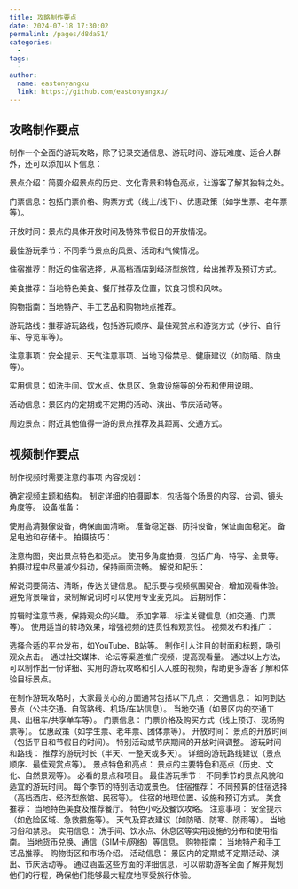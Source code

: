 ```yaml
---
title: 攻略制作要点
date: 2024-07-18 17:30:02
permalink: /pages/d8da51/
categories:
  - 
tags:
  - 
author: 
  name: eastonyangxu
  link: https://github.com/eastonyangxu/
---
```


## 攻略制作要点

制作一个全面的游玩攻略，除了记录交通信息、游玩时间、游玩难度、适合人群外，还可以添加以下信息：

景点介绍：简要介绍景点的历史、文化背景和特色亮点，让游客了解其独特之处。

门票信息：包括门票价格、购票方式（线上/线下）、优惠政策（如学生票、老年票等）。

开放时间：景点的具体开放时间及特殊节假日的开放情况。

最佳游玩季节：不同季节景点的风景、活动和气候情况。

住宿推荐：附近的住宿选择，从高档酒店到经济型旅馆，给出推荐及预订方式。

美食推荐：当地特色美食、餐厅推荐及位置，饮食习惯和风味。

购物指南：当地特产、手工艺品和购物地点推荐。

游玩路线：推荐游玩路线，包括游玩顺序、最佳观赏点和游览方式（步行、自行车、导览车等）。

注意事项：安全提示、天气注意事项、当地习俗禁忌、健康建议（如防晒、防虫等）。

实用信息：如洗手间、饮水点、休息区、急救设施等的分布和使用说明。

活动信息：景区内的定期或不定期的活动、演出、节庆活动等。

周边景点：附近其他值得一游的景点推荐及其距离、交通方式。

## 视频制作要点
制作视频时需要注意的事项
内容规划：

确定视频主题和结构。
制定详细的拍摄脚本，包括每个场景的内容、台词、镜头角度等。
设备准备：

使用高清摄像设备，确保画面清晰。
准备稳定器、防抖设备，保证画面稳定。
备足电池和存储卡。
拍摄技巧：

注意构图，突出景点特色和亮点。
使用多角度拍摄，包括广角、特写、全景等。
拍摄过程中尽量减少抖动，保持画面流畅。
解说和配乐：

解说词要简洁、清晰，传达关键信息。
配乐要与视频氛围契合，增加观看体验。
避免背景噪音，录制解说词时可以使用专业麦克风。
后期制作：

剪辑时注意节奏，保持观众的兴趣。
添加字幕、标注关键信息（如交通、门票等）。
使用适当的转场效果，增强视频的连贯性和观赏性。
视频发布和推广：

选择合适的平台发布，如YouTube、B站等。
制作引人注目的封面和标题，吸引观众点击。
通过社交媒体、论坛等渠道推广视频，提高观看量。
通过以上方法，可以制作出一份详细、实用的游玩攻略和引人入胜的视频，帮助更多游客了解和体验目标景点。




在制作游玩攻略时，大家最关心的方面通常包括以下几点：
交通信息：
如何到达景点（公共交通、自驾路线、机场/车站信息）。
当地交通（如景区内的交通工具、出租车/共享单车等）。
门票信息：
门票价格及购买方式（线上预订、现场购票等）。
优惠政策（如学生票、老年票、团体票等）。
开放时间：
景点的开放时间（包括平日和节假日的时间）。
特别活动或节庆期间的开放时间调整。
游玩时间和路线：
推荐的游玩时长（半天、一整天或多天）。
详细的游玩路线建议（景点顺序、最佳观赏点等）。
景点特色和亮点：
景点的主要特色和亮点（历史、文化、自然景观等）。
必看的景点和项目。
最佳游玩季节：
不同季节的景点风貌和适宜的游玩时间。
每个季节的特别活动或景色。
住宿推荐：
不同预算的住宿选择（高档酒店、经济型旅馆、民宿等）。
住宿的地理位置、设施和预订方式。
美食推荐：
当地特色美食及推荐餐厅。
特色小吃及餐饮攻略。
注意事项：
安全提示（如危险区域、急救措施等）。
天气及穿衣建议（如防晒、防寒、防雨等）。
当地习俗和禁忌。
实用信息：
洗手间、饮水点、休息区等实用设施的分布和使用指南。
当地货币兑换、通信（SIM卡/网络）等信息。
购物指南：
当地特产和手工艺品推荐。
购物街区和市场介绍。
活动信息：
景区内的定期或不定期活动、演出、节庆活动等。
通过涵盖这些方面的详细信息，可以帮助游客全面了解并规划他们的行程，确保他们能够最大程度地享受旅行体验。

